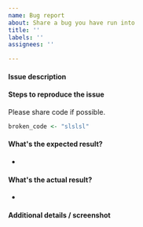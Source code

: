 ```yaml
---
name: Bug report
about: Share a bug you have run into
title: ''
labels: ''
assignees: ''

---
```


#### Issue description



#### Steps to reproduce the issue

Please share code if possible.

```r
broken_code <- "slslsl"
```

#### What's the expected result?

-


#### What's the actual result?

-


#### Additional details / screenshot
